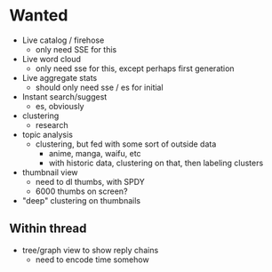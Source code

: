 # Wanted

- Live catalog / firehose
  - only need SSE for this
- Live word cloud
  - only need sse for this, except perhaps first generation
- Live aggregate stats
  - should only need sse / es for initial
- Instant search/suggest
  - es, obviously
- clustering
  - research
- topic analysis
  - clustering, but fed with some sort of outside data
    - anime, manga, waifu, etc
    - with historic data, clustering on that, then labeling clusters
- thumbnail view
  - need to dl thumbs, with SPDY
  - 6000 thumbs on screen?
- "deep" clustering on thumbnails

## Within thread

- tree/graph view to show reply chains
  - need to encode time somehow

